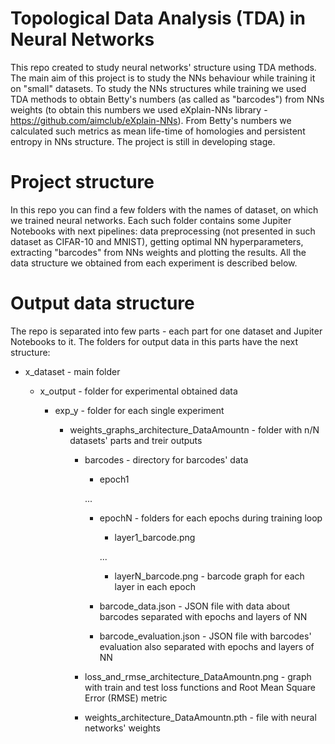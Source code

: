 # Topological Data Analysis (TDA) in Neural Networks

This repo created to study neural networks' structure using TDA methods. The main aim of this project is to study the NNs behaviour while training it on "small" datasets. To study the NNs structures while training we used TDA methods to obtain Betty's numbers (as called as "barcodes") from NNs weights (to obtain this numbers we used eXplain-NNs library - https://github.com/aimclub/eXplain-NNs). From Betty's numbers we calculated such metrics as mean life-time of homologies and persistent entropy in NNs structure.  The project is still in developing stage.


# Project structure

In this repo you can find a few folders with the names of dataset, on which we trained neural networks. Each such folder contains some Jupiter Notebooks with next pipelines: data preprocessing (not presented in such dataset as CIFAR-10 and MNIST), getting optimal NN hyperparameters, extracting "barcodes" from NNs weights and plotting the results. All the data structure we obtained from each experiment is described below.


# Output data structure

The repo is separated into few parts - each part for one dataset and Jupiter Notebooks to it. The folders for output data in this parts have the next structure:

- x_dataset - main folder
    
    - x_output - folder for experimental obtained data

        - exp_y - folder for each single experiment

            - weights_graphs_architecture_DataAmountn - folder with n/N datasets' parts and treir outputs 

                - barcodes - directory for barcodes' data

                    - epoch1

                    ...

                    - epochN - folders for each epochs during training loop

                        - layer1_barcode.png 
                        
                        ...

                        - layerN_barcode.png - barcode graph for each layer in each epoch

                    - barcode_data.json - JSON file with data about barcodes separated with epochs and layers of NN

                    - barcode_evaluation.json - JSON file with barcodes' evaluation also separated with epochs and layers of NN 

                - loss_and_rmse_architecture_DataAmountn.png - graph with train and test loss functions and Root Mean Square Error (RMSE) metric

                - weights_architecture_DataAmountn.pth - file with neural networks' weights